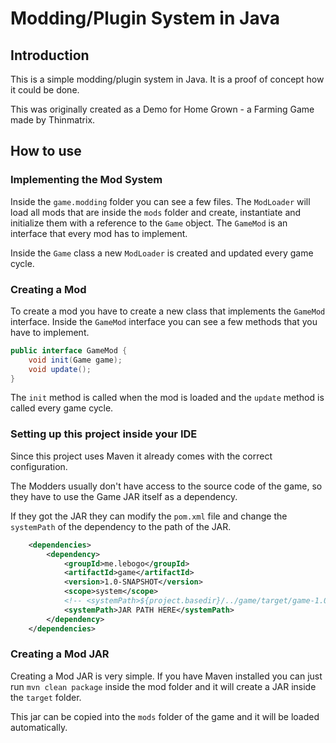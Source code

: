 # Modding/Plugin System in Java

## Introduction

This is a simple modding/plugin system in Java. It is a proof of concept how it could be done.

This was originally created as a Demo for Home Grown - a Farming Game made by Thinmatrix.

## How to use

### Implementing the Mod System

Inside the `game.modding` folder you can see a few files.
The `ModLoader` will load all mods that are inside the `mods` folder and create, instantiate and initialize them with a reference to the `Game` object.
The `GameMod` is an interface that every mod has to implement.

Inside the `Game` class a new `ModLoader` is created and updated every game cycle.

### Creating a Mod

To create a mod you have to create a new class that implements the `GameMod` interface.
Inside the `GameMod` interface you can see a few methods that you have to implement.

```java
public interface GameMod {
    void init(Game game);
    void update();
}
```

The `init` method is called when the mod is loaded and the `update` method is called every game cycle.

### Setting up this project inside your IDE

Since this project uses Maven it already comes with the correct configuration.

The Modders usually don't have access to the source code of the game, so they have to use the Game JAR itself as a dependency.

If they got the JAR they can modify the `pom.xml` file and change the `systemPath` of the dependency to the path of the JAR.

```xml
    <dependencies>
        <dependency>
            <groupId>me.lebogo</groupId>
            <artifactId>game</artifactId>
            <version>1.0-SNAPSHOT</version>
            <scope>system</scope>
            <!-- <systemPath>${project.basedir}/../game/target/game-1.0-SNAPSHOT.jar</systemPath> -->
            <systemPath>JAR PATH HERE</systemPath>
        </dependency>
    </dependencies>
```

### Creating a Mod JAR

Creating a Mod JAR is very simple. If you have Maven installed you can just run `mvn clean package` inside the mod folder and it will create a JAR inside the `target` folder.

This jar can be copied into the `mods` folder of the game and it will be loaded automatically.
